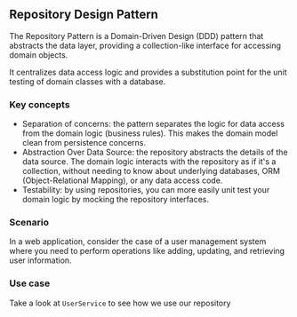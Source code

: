 ## Repository Design Pattern
The Repository Pattern is a Domain-Driven Design (DDD) pattern that abstracts the data layer, providing a collection-like interface for accessing domain objects. 

It centralizes data access logic and provides a substitution point for the unit testing of domain classes with a database.

### Key concepts
- Separation of concerns: the pattern separates the logic for data access from the domain logic (business rules). This makes the domain model clean from persistence concerns.
- Abstraction Over Data Source: the repository abstracts the details of the data source. The domain logic interacts with the repository as if it's a collection, without needing to know about underlying databases, ORM (Object-Relational Mapping), or any data access code.
- Testability: by using repositories, you can more easily unit test your domain logic by mocking the repository interfaces.

### Scenario
In a web application, consider the case of a user management system where you need to perform operations like adding, updating, and retrieving user information.

### Use case
Take a look at ```UserService``` to see how we use our repository